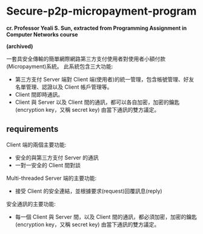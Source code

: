 # Secure-p2p-micropayment-program

**cr. Professor Yeali S. Sun, extracted from Programming Assignment in Computer Networks course**

**(archived)**

一套具安全傳輸的簡單網際網路第三方支付使用者對使用者小額付款(Micropayment)系統。
此系統包含三大功能:
- 第三方支付 Server 端對 Client 端(使用者)的統一管理，包含帳號管理、好友 名單管理、認證以及 Client 帳戶管理等。
- Client 間即時通訊。
- Client 與 Server 以及 Client 間的通訊，都可以各自加密，加密的鑰匙(encryption key，又稱 secret key) 由當下通訊的雙方議定。

## requirements

Client 端的兩個主要功能:
- 安全的與第三方支付 Server 的通訊
- 一對一安全的 Client 間對談

Multi-threaded Server 端的主要功能:
- 接受 Client 的安全連結，並根據要求(request)回覆訊息(reply)

安全通訊的主要功能:
- 每一個 Client 與 Server 間，以及 Client 間的通訊，都必須加密，加密的鑰匙 (encryption key，又稱 secret key) 由當下通訊的雙方議定。
